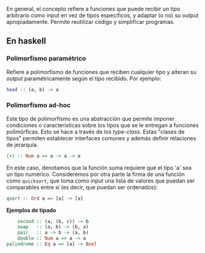 En general, el concepto refiere a funciones que puede recibir un tipo arbitrario como input en vez de tipos específicos, y adaptar (o no) su output apropiadamente. Permite reutilizar código y simplificar programas.

## En haskell

### Polimorfismo paramétrico
Refiere a polimorfismo de funciones que reciben cualquier tipo y alteran su _output_ paramétricamente según el tipo recibido. Por ejemplo:

```haskell
head :: (a, b) -> a
```

### Polimorfismo ad-hoc
Este tipo de polimorfismo es una abstracción que permite imponer condiciones o características sobre los tipos que se le entregan a funciones polimórficas. Esto se hace a través de los _type-class_. Estas "clases de tipos" permiten establecer interfaces comunes y además definir relaciones de jerarquía.

``` haskell
(+) :: Num a => a -> a -> a  
```


En este caso, denotamos que la función suma requiere que el tipo 'a' sea un tipo numérico. 
Consideremos por otra parte la firma de una función como `quicksort`, que toma como input una lista de valores que puedan ser comparables entre sí (es decir, que puedan ser ordenados):

```haskell
qsort :: Ord a => [a] -> [a]
```


**Ejemplos de tipado**
```haskell
	second :: (a, (b, c)) -> b
	swap   :: (a, b) -> (b, a)
	pair   :: a -> b -> (a, b)
	double :: Num a => a -> a
palindrome :: Eq a => [a] -> Bool
```


